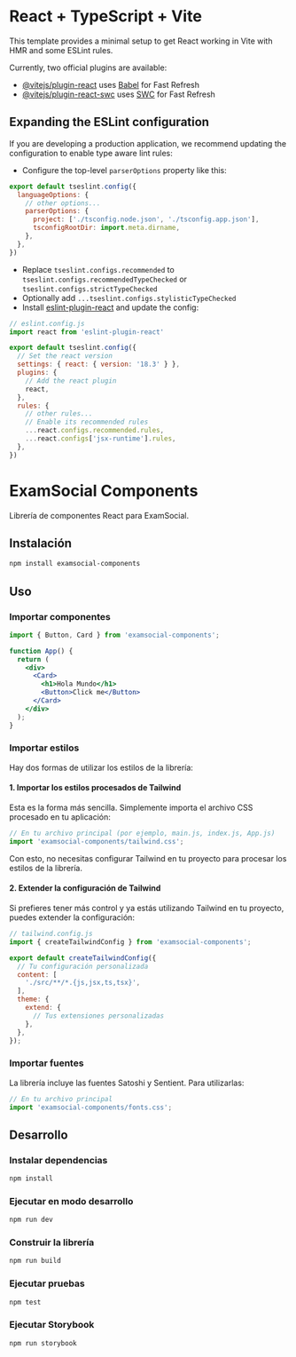 # React + TypeScript + Vite

This template provides a minimal setup to get React working in Vite with HMR and some ESLint rules.

Currently, two official plugins are available:

- [@vitejs/plugin-react](https://github.com/vitejs/vite-plugin-react/blob/main/packages/plugin-react/README.md) uses [Babel](https://babeljs.io/) for Fast Refresh
- [@vitejs/plugin-react-swc](https://github.com/vitejs/vite-plugin-react-swc) uses [SWC](https://swc.rs/) for Fast Refresh

## Expanding the ESLint configuration

If you are developing a production application, we recommend updating the configuration to enable type aware lint rules:

- Configure the top-level `parserOptions` property like this:

```js
export default tseslint.config({
  languageOptions: {
    // other options...
    parserOptions: {
      project: ['./tsconfig.node.json', './tsconfig.app.json'],
      tsconfigRootDir: import.meta.dirname,
    },
  },
})
```

- Replace `tseslint.configs.recommended` to `tseslint.configs.recommendedTypeChecked` or `tseslint.configs.strictTypeChecked`
- Optionally add `...tseslint.configs.stylisticTypeChecked`
- Install [eslint-plugin-react](https://github.com/jsx-eslint/eslint-plugin-react) and update the config:

```js
// eslint.config.js
import react from 'eslint-plugin-react'

export default tseslint.config({
  // Set the react version
  settings: { react: { version: '18.3' } },
  plugins: {
    // Add the react plugin
    react,
  },
  rules: {
    // other rules...
    // Enable its recommended rules
    ...react.configs.recommended.rules,
    ...react.configs['jsx-runtime'].rules,
  },
})
```

# ExamSocial Components

Librería de componentes React para ExamSocial.

## Instalación

```bash
npm install examsocial-components
```

## Uso

### Importar componentes

```jsx
import { Button, Card } from 'examsocial-components';

function App() {
  return (
    <div>
      <Card>
        <h1>Hola Mundo</h1>
        <Button>Click me</Button>
      </Card>
    </div>
  );
}
```

### Importar estilos

Hay dos formas de utilizar los estilos de la librería:

#### 1. Importar los estilos procesados de Tailwind

Esta es la forma más sencilla. Simplemente importa el archivo CSS procesado en tu aplicación:

```jsx
// En tu archivo principal (por ejemplo, main.js, index.js, App.js)
import 'examsocial-components/tailwind.css';
```

Con esto, no necesitas configurar Tailwind en tu proyecto para procesar los estilos de la librería.

#### 2. Extender la configuración de Tailwind

Si prefieres tener más control y ya estás utilizando Tailwind en tu proyecto, puedes extender la configuración:

```js
// tailwind.config.js
import { createTailwindConfig } from 'examsocial-components';

export default createTailwindConfig({
  // Tu configuración personalizada
  content: [
    './src/**/*.{js,jsx,ts,tsx}',
  ],
  theme: {
    extend: {
      // Tus extensiones personalizadas
    },
  },
});
```

### Importar fuentes

La librería incluye las fuentes Satoshi y Sentient. Para utilizarlas:

```jsx
// En tu archivo principal
import 'examsocial-components/fonts.css';
```

## Desarrollo

### Instalar dependencias

```bash
npm install
```

### Ejecutar en modo desarrollo

```bash
npm run dev
```

### Construir la librería

```bash
npm run build
```

### Ejecutar pruebas

```bash
npm test
```

### Ejecutar Storybook

```bash
npm run storybook
```
